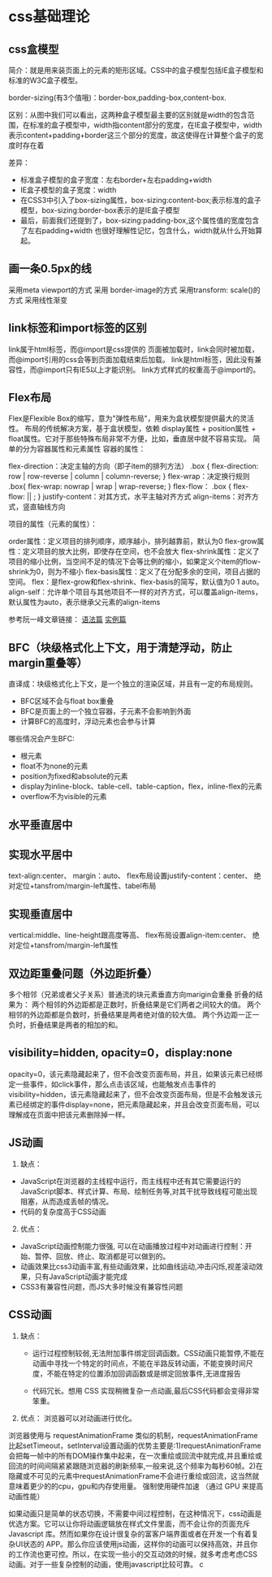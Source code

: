 # css基础理论

## css盒模型
简介：就是用来装页面上的元素的矩形区域。CSS中的盒子模型包括IE盒子模型和标准的W3C盒子模型。

border-sizing(有3个值哦)：border-box,padding-box,content-box.

区别：从图中我们可以看出，这两种盒子模型最主要的区别就是width的包含范围，在标准的盒子模型中，width指content部分的宽度，在IE盒子模型中，width表示content+padding+border这三个部分的宽度，故这使得在计算整个盒子的宽度时存在着

差异：
- 标准盒子模型的盒子宽度：左右border+左右padding+width
- IE盒子模型的盒子宽度：width
- 在CSS3中引入了box-sizing属性，box-sizing:content-box;表示标准的盒子模型，box-sizing:border-box表示的是IE盒子模型
- 最后，前面我们还提到了，box-sizing:padding-box,这个属性值的宽度包含了左右padding+width
也很好理解性记忆，包含什么，width就从什么开始算起。

## 画一条0.5px的线
采用meta viewport的方式
采用 border-image的方式
采用transform: scale()的方式
采用线性渐变


## link标签和import标签的区别

link属于html标签，而@import是css提供的
页面被加载时，link会同时被加载，而@import引用的css会等到页面加载结束后加载。
link是html标签，因此没有兼容性，而@import只有IE5以上才能识别。
link方式样式的权重高于@import的。


## Flex布局
Flex是Flexible Box的缩写，意为"弹性布局"，用来为盒状模型提供最大的灵活性。
布局的传统解决方案，基于盒状模型，依赖 display属性 + position属性 + float属性。它对于那些特殊布局非常不方便，比如，垂直居中就不容易实现。
简单的分为容器属性和元素属性
容器的属性：

flex-direction：决定主轴的方向（即子item的排列方法）
.box {
flex-direction: row | row-reverse | column | column-reverse;
}
flex-wrap：决定换行规则
.box{
flex-wrap: nowrap | wrap | wrap-reverse;
}
flex-flow：
.box {
flex-flow:  || ;
}
justify-content：对其方式，水平主轴对齐方式
align-items：对齐方式，竖直轴线方向

项目的属性（元素的属性）：

order属性：定义项目的排列顺序，顺序越小，排列越靠前，默认为0
flex-grow属性：定义项目的放大比例，即使存在空间，也不会放大
flex-shrink属性：定义了项目的缩小比例，当空间不足的情况下会等比例的缩小，如果定义个item的flow-shrink为0，则为不缩小
flex-basis属性：定义了在分配多余的空间，项目占据的空间。
flex：是flex-grow和flex-shrink、flex-basis的简写，默认值为0 1 auto。
align-self：允许单个项目与其他项目不一样的对齐方式，可以覆盖align-items，默认属性为auto，表示继承父元素的align-items

参考阮一峰文章链接：
[语法篇](http://www.ruanyifeng.com/blog/2015/07/flex-grammar.html?utm_source=tuicool)
[实例篇](http://www.ruanyifeng.com/blog/2015/07/flex-examples.html)


## BFC（块级格式化上下文，用于清楚浮动，防止margin重叠等）
直译成：块级格式化上下文，是一个独立的渲染区域，并且有一定的布局规则。

- BFC区域不会与float box重叠
- BFC是页面上的一个独立容器，子元素不会影响到外面
- 计算BFC的高度时，浮动元素也会参与计算

哪些情况会产生BFC:

- 根元素
- float不为none的元素
- position为fixed和absolute的元素
- display为inline-block、table-cell、table-caption，flex，inline-flex的元素
- overflow不为visible的元素

## 水平垂直居中

## 实现水平居中
text-align:center、 margin：auto、 flex布局设置justify-content：center、 绝对定位+tansfrom/margin-left属性、tabel布局
## 实现垂直居中
vertical:middle、line-height跟高度等高、 flex布局设置align-item:center、 绝对定位+tansfrom/margin-left属性


## 双边距重叠问题（外边距折叠）
多个相邻（兄弟或者父子关系）普通流的块元素垂直方向marigin会重叠
折叠的结果为：
两个相邻的外边距都是正数时，折叠结果是它们两者之间较大的值。
两个相邻的外边距都是负数时，折叠结果是两者绝对值的较大值。
两个外边距一正一负时，折叠结果是两者的相加的和。

## visibility=hidden, opacity=0，display:none
opacity=0，该元素隐藏起来了，但不会改变页面布局，并且，如果该元素已经绑定一些事件，如click事件，那么点击该区域，也能触发点击事件的visibility=hidden，该元素隐藏起来了，但不会改变页面布局，但是不会触发该元素已经绑定的事件display=none，把元素隐藏起来，并且会改变页面布局，可以理解成在页面中把该元素删除掉一样。

## JS动画
1. 缺点：
  - JavaScript在浏览器的主线程中运行，而主线程中还有其它需要运行的JavaScript脚本、样式计算、布局、绘制任务等,对其干扰导致线程可能出现阻塞，从而造成丢帧的情况。
  - 代码的复杂度高于CSS动画

2. 优点：
- JavaScript动画控制能力很强, 可以在动画播放过程中对动画进行控制：开始、暂停、回放、终止、取消都是可以做到的。
- 动画效果比css3动画丰富,有些动画效果，比如曲线运动,冲击闪烁,视差滚动效果，只有JavaScript动画才能完成
- CSS3有兼容性问题，而JS大多时候没有兼容性问题

## CSS动画
1. 缺点：

   - 运行过程控制较弱,无法附加事件绑定回调函数。CSS动画只能暂停,不能在动画中寻找一个特定的时间点，不能在半路反转动画，不能变换时间尺度，不能在特定的位置添加回调函数或是绑定回放事件,无进度报告

   - 代码冗长。想用 CSS 实现稍微复杂一点动画,最后CSS代码都会变得非常笨重。


2. 优点： 浏览器可以对动画进行优化。

 浏览器使用与 requestAnimationFrame 类似的机制，requestAnimationFrame比起setTimeout，setInterval设置动画的优势主要是:1)requestAnimationFrame 会把每一帧中的所有DOM操作集中起来，在一次重绘或回流中就完成,并且重绘或回流的时间间隔紧紧跟随浏览器的刷新频率,一般来说,这个频率为每秒60帧。2)在隐藏或不可见的元素中requestAnimationFrame不会进行重绘或回流，这当然就意味着更少的的cpu，gpu和内存使用量。
强制使用硬件加速 （通过 GPU 来提高动画性能）

 如果动画只是简单的状态切换，不需要中间过程控制，在这种情况下，css动画是优选方案。它可以让你将动画逻辑放在样式文件里面，而不会让你的页面充斥 Javascript 库。然而如果你在设计很复杂的富客户端界面或者在开发一个有着复杂UI状态的 APP。那么你应该使用js动画，这样你的动画可以保持高效，并且你的工作流也更可控。所以，在实现一些小的交互动效的时候，就多考虑考虑CSS动画。对于一些复杂控制的动画，使用javascript比较可靠。 c